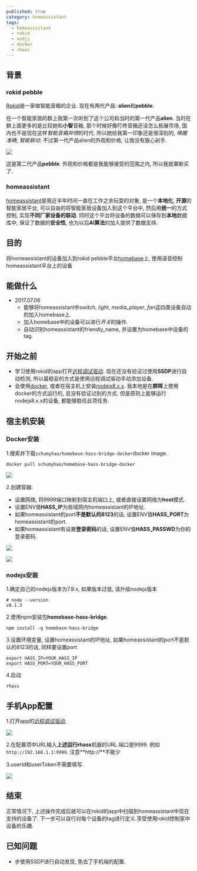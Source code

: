 ```yaml
---
published: true
category: homeassistant
tags:
  - homeassistant
  - rokid
  - nodjs
  - docker
  - rhass
---
```

## 背景

### rokid pebble

[Rokid](https://www.rokid.com/)是一家做智能音箱的企业. 现在有两代产品: **alien**和**pebble**.

在一个智能家居的群上我第一次听到了这个公司和当时的第一代产品**alien**. 当时在群上面更多的是比较她和**小智**音箱, 那个时候好像叮咚音箱还没怎么拓展市场, 国内也不是现在这样*智能音箱井喷*的时代. 所以她给我第一印象还是很深刻的, *唤醒准确*, *智能联动*. 不过第一代产品alien的外观和价格, 让我没有狠心剁手.

![]({{site.baseurl}}/images/homeassistant/bridge_to_rokid/pebble.jpg)

这是第二代产品**pebble**. 外观和价格都是我能够接受的范围之内, 所以我就果断买了.

### homeassistant

[homeassistant](https://home-assistant.io/)是我近半年时间一直在工作之余玩耍的对象, 是一个**本地化**, **开源**的智能家居平台, 可以自由的将智能家居设备加入到这个平台中, 然后用**统一**的方式控制, 实现**不同厂家设备的联动**. 同时这个平台将设备的数据可以保存到**本地**数据库中, 保证了数据的**安全性**, 也为以后**AI算法**的加入提供了数据支持.

## 目的

将homeassistant的设备加入到rokid pebble平台[homebase](https://rokid.github.io/rokid-homebase-docs/)上, 使用语音控制homeassistant平台上的设备

## 能做什么

- 2017.07.06
    - 能够将homeassistant中*switch*, *light*, *media_player*, *fan*这四类设备自动的加入homebase上.
    - 加入homebase中的设备可以进行*开关*的操作.
    - 自动识别homeassistant的friendly_name, 并设置为homebase中设备的tag.

## 开始之前

- 学习使用rokid的app打开[远程调试驱动](https://rokid.github.io/rokid-homebase-docs/tools/developer-driver.html). 现在还没有验证过使用**SSDP**进行自动检测, 所以最稳妥的方式是使用远程调试驱动手动添加设备.
- 会使用[docker](https://hub.docker.com/), 或者在宿主机上安装[nodejs8.x.x](https://nodejs.org/en/). 我本地是在**群晖**上使用docker的方式运行的, 且没有验证过别的方式. 但是原则上能够运行nodejs8.x.x的设备, 都能够胜任此项任务.

## 宿主机安装

### Docker安装

1.搜索并下载`schumyhao/homebase-hass-bridge-docker`docker image.

```
docker pull schumyhao/homebase-hass-bridge-docker
```

![]({{site.baseurl}}/images/homeassistant/bridge_to_rokid/dockerimage.jpg)

2.创建容器:

- 设置网络, 将9999端口映射到宿主机端口上, 或者直接设置网络为**host**模式.
- 设置ENV值**HASS_IP**为局域网内homeassistant的IP地址.
- 如果homeassistant的port**不是默认的8123**的话, 设置ENV值**HASS_PORT**为homeassistant的port.
- 如果homeassistant有设置**登录密码**的话, 设置ENV值**HASS_PASSWD**为你的登录密码.

![]({{site.baseurl}}/images/homeassistant/bridge_to_rokid/创建容器2.jpg)

![]({{site.baseurl}}/images/homeassistant/bridge_to_rokid/创建容器3.jpg)


### nodejs安装

1.确定自己的nodejs版本为7.9.x, 如果版本过低, 请升级nodejs版本
```
# node --version
v8.1.3
```

2.使用npm安装包**homebase-hass-bridge**.
```
npm install -g homebase-hass-bridge
```

3.设置环境变量, 设置homeassistant的IP地址, 如果homeassistant的port不是默认的8123的话, 同样要设置port
```
export HASS_IP=YOUR_HASS_IP
export HASS_PORT=YOUR_HASS_PORT
```

4.启动
```
rhass
```

## 手机App配置

1.打开app的[远程调试驱动](https://rokid.github.io/rokid-homebase-docs/tools/developer-driver.html).

![]({{site.baseurl}}/images/homeassistant/bridge_to_rokid/手机配置1.png)

2.在配置项中URL输入**上述运行rhass**机器的URL.端口是9999. 例如`http://192.168.1.1:9999`. 注意**http://**不能少

3.userId和userToken不需要填写.

![]({{site.baseurl}}/images/homeassistant/bridge_to_rokid/手机配置2.png)

## 结束

正常情况下, 上述操作完成后就可以在rokid的app中扫描到homeassistant中现在支持的设备了. 下一步可以自行对每个设备的tag进行定义.享受使用rokid控制家中设备的乐趣.


## 已知问题
- 步使用SSDP进行自动发现, 免去了手机端的配置.
